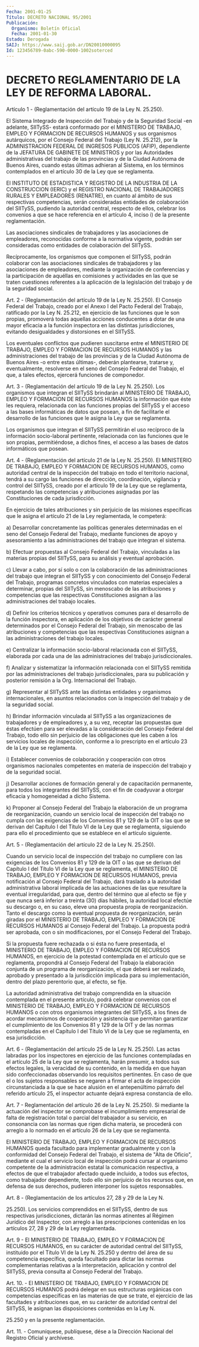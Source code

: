 ```yaml
---
Fecha: 2001-01-25
Título: DECRETO NACIONAL 95/2001
Publicación:
  Organismo: Boletín Oficial
  Fecha: 2001-01-30
Estado: Derogada
SAIJ: https://www.saij.gob.ar/DN20010000095
Id: 123456789-0abc-590-0000-1002soterced
---
```

# DECRETO REGLAMENTARIO DE LA LEY DE REFORMA LABORAL.

<a id="1"></a>
Artículo 1 - (Reglamentación del artículo 19 de  la Ley N. 25.250).

El  Sistema Integrado de Inspección del Trabajo y de  la  Seguridad Social  -en  adelante, SIITySS- estará conformado por el MINISTERIO DE TRABAJO, EMPLEO Y FORMACION DE RECURSOS HUMANOS y sus organismos autárquicos, por  el  Consejo  Federal del Trabajo (Ley N. 25.212), por  la  ADMINISTRACION  FEDERAL  DE    INGRESOS  PUBLICOS  (AFIP), dependiente  de  la JEFATURA DE GABINETE DE  MINISTROS  y  por  las Autoridades administrativas  del  trabajo de las provincias y de la Ciudad Autónoma de Buenos Aires, cuando  estas  últimas adhieran al Sistema, en los términos contemplados en el artículo  30  de la Ley que se reglamenta.

El  INSTITUTO  DE  ESTADISTICA  Y  REGISTRO  DE  LA INDUSTRIA DE LA CONSTRUCCION  (IERIC)  y  el  REGISTRO  NACIONAL  DE  TRABAJADORES RURALES  Y  EMPLEADORES  (RENATRE),  en  cuanto  al  ámbito de  sus respectivas    competencias,   serán  consideradas  entidades    de colaboración del SIITySS, pudiendo  la  autoridad central, respecto de ellos, celebrar los convenios a que se  hace  referencia  en  el artículo 4, inciso i) de la presente reglamentación.

Las  asociaciones  sindicales de trabajadores y las asociaciones de empleadores, reconocidas  conforme  a  la normativa vigente, podrán ser  consideradas  como  entidades  de  colaboración  del  SIITySS.

Recíprocamente,  los  organismos que componen  el  SIITySS,  podrán colaborar con las asociaciones  sindicales  de  trabajadores  y las asociaciones de empleadores, mediante la organización de conferencias  y  la  participación  de  aquéllas  en  comisiones  y actividades  en  las  que  se  traten  cuestiones  referentes  a la aplicación  de  la legislación del trabajo y de la seguridad social.

<a id="2"></a>
Art. 2 - (Reglamentación  del artículo 19 de la Ley N. 25.250). El Consejo Federal del Trabajo,  creado  por  el  Anexo  I  del  Pacto Federal  del Trabajo, ratificado por la Ley N. 25.212, en ejercicio de las funciones  que  le  son  propias,  promoverá  todas aquellas acciones  conducentes  a  dotar de una mayor eficacia a la  función inspectora en las distintas  jurisdicciones, evitando desigualdades y distorsiones en el SIITySS.

Los  eventuales  conflictos  que    pudieren  suscitarse  entre  el MINISTERIO DE TRABAJO, EMPLEO Y FORMACION DE RECURSOS HUMANOS y las administraciones  del  trabajo de las provincias  y  de  la  Ciudad Autónoma  de  Buenos  Aires    -o  entre  estas  últimas-,  deberán plantearse, tratarse y, eventualmente,  resolverse  en  el seno del Consejo  Federal  del  Trabajo,  el  que, a tales efectos, ejercerá funciones de componedor.

<a id="3"></a>
Art. 3 - (Reglamentación del artículo 19 de la Ley N. 25.250). Los organismos  que  integran  el SIITySS brindarán  al  MINISTERIO  DE TRABAJO, EMPLEO Y FORMACION  DE RECURSOS HUMANOS la información que éste  les  requiera, relacionada  con  las  funciones  propias  del SIITySS y el acceso a las bases informáticas de datos que posean, a fin de facilitarle  el desarrollo de las funciones que le asigna la Ley que se reglamenta.

Los organismos que integran  el SIITySS permitirán el uso recíproco de  la información socio-laboral  pertinente,  relacionada  con  las funciones  que  le  son  propias, permitiéndose, a dichos fines, el acceso a las bases de datos informáticos que posean.

<a id="4"></a>
Art. 4 - (Reglamentación  del artículo 21 de la Ley N. 25.250). El MINISTERIO DE TRABAJO, EMPLEO Y FORMACION DE RECURSOS HUMANOS, como autoridad  central  de  la  inspección   del  trabajo  en  todo  el territorio nacional, tendrá a su cargo las  funciones de dirección, coordinación,  vigilancia  y  control del SIITySS,  creado  por  el artículo 19 de la Ley que se reglamenta, respetando las competencias y atribuciones asignadas  por  las  Constituciones  de cada jurisdicción.

En  ejercicio de tales atribuciones y sin perjuicio de las misiones específicas que le asigna el artículo 21 de la Ley reglamentada, le competerá:

a) Desarrollar  concretamente  las políticas generales determinadas en el seno del Consejo Federal del  Trabajo,  mediante funciones de apoyo  y  asesoramiento  a  las administraciones del trabajo que integran el sistema.

b) Efectuar propuestas al Consejo Federal del Trabajo, vinculadas a las  materias  propias  del SIITySS, para su análisis  y  eventual aprobación.

c)  Llevar  a cabo, por sí  solo  o  con  la  colaboración  de  las administraciones   del  trabajo  que  integran  el  SIITySS  y  con conocimiento del Consejo  Federal  del Trabajo, programas concretos vinculados  con  materias  especiales  a  determinar,  propias  del SIITySS, sin menoscabo de las atribuciones  y  competencias que las respectivas  Constituciones  asignan  a  las  administraciones  del trabajo locales.

d)  Definir  los criterios técnicos y operativos  comunes  para  el desarrollo de la función inspectora, en aplicación de los objetivos de carácter general determinados por el Consejo Federal del Trabajo, sin  menoscabo   de  las  atribuciones  y  competencias  que  las respectivas  Constituciones  asignan  a  las  administraciones  del trabajo locales.

e) Centralizar  la  información  socio-laboral  relacionada  con  el SIITySS, elaborada por cada una de las administraciones del trabajo jurisdiccionales.

f)  Analizar  y  sistematizar  la  información  relacionada  con el SIITySS remitida por las administraciones del trabajo jurisdiccionales,  para  su  publicación  y posterior remisión a la Org. Internacional del Trabajo.

g) Representar al SIITySS ante las distintas entidades y organismos internacionales,  en  asuntos relacionados con  la  inspección  del trabajo y de la seguridad social.

h) Brindar información vinculada al SIITySS a las organizaciones de trabajadores y de empleadores  y, a su vez, receptar las propuestas que éstas efectúen para ser elevadas a la consideración del Consejo Federal del Trabajo, todo ello sin  perjuicio  de  las obligaciones que les caben a los servicios locales de inspección,  conforme a lo prescripto  en  el  artículo  23  de  la Ley que se  reglamenta.

i)  Establecer  convenios  de colaboración y cooperación con  otros organismos nacionales competentes  en  materia  de  inspección  del trabajo y de la seguridad social.

j)  Desarrollar  acciones  de  formación  general y de capacitación permanente, para todos los integrantes del  SIITySS,  con el fin de coadyuvar  a  otorgar  eficacia  y  homogeneidad  a  dicho  Sistema.

k)  Proponer  al  Consejo Federal del Trabajo la elaboración de  un programa de reorganización,  cuando un servicio local de inspección del trabajo no cumpla con las  exigencias de los Convenios 81 y 129 de la OIT o las que se derivan del  Capítulo  I del Título VI de la Ley que se reglamenta, siguiendo para ello el procedimiento  que se establece en el artículo siguiente.

<a id="5"></a>
Art.  5  -  (Reglamentación  del artículo 22 de la Ley N. 25.250).

Cuando un servicio local de inspección del trabajo no cumpliere con las exigencias de los Convenios  81  y  129  de la OIT o las que se derivan del Capítulo I del Título VI de la Ley  que  se reglamenta, el  MINISTERIO DE TRABAJO, EMPLEO Y FORMACION DE RECURSOS  HUMANOS, previa notificación al Consejo Federal del Trabajo, dará traslado a la autoridad administrativa laboral implicada de las actuaciones de las que  resultare  la eventual irregularidad, para que, dentro del término que al efecto  se  fije y que nunca será inferior a treinta (30) días hábiles, la autoridad  local efectúe su descargo o, en su caso,  eleve  una  propuesta  propia de  reorganización.  Tanto  el descargo  como  la  eventual  propuesta  de  reorganización,  serán giradas  por  el  MINISTERIO  DE TRABAJO,  EMPLEO  Y  FORMACION  DE RECURSOS HUMANOS al Consejo Federal del Trabajo. La propuesta podrá ser aprobada, con o sin modificaciones,  por el Consejo Federal del Trabajo.

Si la propuesta fuere rechazada o si ésta  no  fuere presentada, el MINISTERIO DE TRABAJO, EMPLEO Y FORMACION DE RECURSOS  HUMANOS,  en ejercicio  de  la  potestad  contemplada  en  el  artículo  que  se reglamenta, propondrá al Consejo Federal del Trabajo la elaboración conjunta  de  un  programa  de  reorganización,  el  que deberá ser realizado,  aprobado y presentado a la jurisdicción implicada  para su implementación,  dentro  del plazo perentorio que, al efecto, se fije.

La autoridad administrativa del trabajo comprendida en la situación contemplada en el presente artículo,  podrá  celebrar convenios con el MINISTERIO DE TRABAJO, EMPLEO Y FORMACION DE  RECURSOS HUMANOS o con  otros  organismos  integrantes  del  SIITySS, a los  fines  de acordar  mecanismos  de  cooperación  y  asistencia   que  permitan garantizar el cumplimiento de los Convenios 81 y 129 de la OIT y de las normas contempladas en el Capítulo I del Título VI  de  la  Ley que se reglamenta, en esa jurisdicción.

<a id="6"></a>
Art. 6 - (Reglamentación del artículo 25 de la Ley N. 25.250). Las actas  labradas  por  los inspectores en ejercicio de las funciones contempladas en el artículo  25  de la Ley que se reglamenta, harán presumir,  a  todos  sus  efectos  legales,   la  veracidad  de  su contenido, en la medida en que hayan sido confeccionadas observando los  requisitos  pertinentes.  En  caso  de que el  o  los  sujetos responsables se negaren a firmar el acta de inspección circunstanciada  a  la  que  se  hace alusión en  el  antepenúltimo párrafo  del referido artículo 25,  el  inspector  actuante  dejará expresa constancia de ello.

<a id="7"></a>
Art. 7 -  Reglamentación  del  artículo 26 de la Ley N. 25.250). Si mediante la actuación del inspector se comprobase el incumplimiento empresarial de falta de registración total o parcial del trabajador a  su  servicio, en consonancia con  las  normas  que  rigen  dicha materia,  se  procederá con arreglo a lo normado en el artículo 26 de la Ley que se reglamenta.

El MINISTERIO DE  TRABAJO,  EMPLEO  Y FORMACION DE RECURSOS HUMANOS queda facultado para implementar gradualmente  y con la conformidad del  Consejo Federal del Trabajo, el sistema de "Alta  de  Oficio", mediante  el  cual  el servicio local de inspección podrá cursar al organismo competente  de  la administración estatal la comunicación respectiva, a efectos de que el trabajador afectado quede incluido, a todos sus efectos, como trabajador  dependiente,  todo  ello  sin perjuicio de los recursos que, en defensa de sus derechos, pudieren interponer los sujetos responsables.

<a id="8"></a>
Art. 8 - (Reglamentación de los artículos 27, 28 y 29 de la Ley N.

25.250).  Los  servicios  comprendidos en el SIITySS, dentro de sus respectivas  jurisdicciones,   dictarán  las  normas  atinentes  al Régimen Jurídico del Inspector,  con  arreglo  a las prescripciones contenidas  en  los  artículos  27, 28 y 29 de la Ley  reglamentada.

<a id="9"></a>
Art. 9 - El MINISTERIO DE TRABAJO,  EMPLEO Y FORMACION DE RECURSOS HUMANOS,  en  su  carácter  de  autoridad  central    del  SIITySS, instituido por el Título VI de la Ley N. 25.250 y dentro  del  área de  su  competencia  específica,  queda  facultado  para dictar las normas complementarias relativas a la interpretación,  aplicación y control del SIITySS, previa consulta al Consejo Federal del Trabajo.

<a id="10"></a>
Art. 10. - El MINISTERIO DE TRABAJO, EMPLEO Y FORMACION DE RECURSOS HUMANOS podrá delegar en sus estructuras orgánicas con competencias específicas  en las materias de que se trate, el ejercicio  de  las facultades y atribuciones  que, en su carácter de autoridad central del SIITySS, le asignan las  disposiciones  contenidas en la Ley N.

25.250 y en la presente reglamentación.

<a id="11"></a>
Art. 11. - Comuníquese, publíquese, dése  a  la  Dirección Nacional del Registro Oficial y archívese.